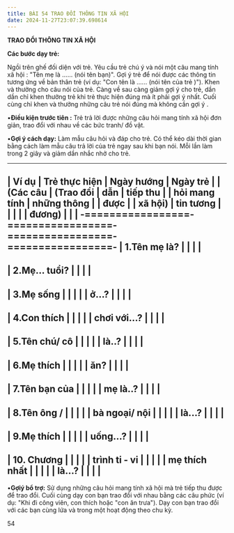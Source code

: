 ```yaml
---
title: BÀI 54 TRAO ĐỔI THÔNG TIN XÃ HỘI
date: 2024-11-27T23:07:39.698614
---
```


**TRAO ĐỔI THÔNG TIN XÃ HỘI**

**Các bước dạy trẻ:**

Ngồi trên ghế đối diện với trẻ. Yêu cầu trẻ chú ý và nói một câu mang
tính xã hội : "Tên mẹ là ...... (nói tên bạn)". Gợi ý trẻ để nói
được các thông tin tương ứng về bản thân trẻ (ví dụ: "Con tên là
...... (nói tên của trẻ )"). Khen và thưởng cho câu nói của trẻ.
Càng về sau càng giảm gợi ý cho trẻ, dần dần chỉ khen thưởng trẻ khi
trẻ thực hiện đúng mà ít phải gợi ý nhất. Cuối cùng chỉ khen và thưởng
những câu trẻ nói đúng mà không cần gợi ý .

•**Điều kiện trước tiên :** Trẻ trả lời được những câu hỏi mang tính
xã hội đơn giản, trao đổi với nhau về các bức tranh/ đồ vật.

•**Gợi ý cách dạy:** Làm mẫu câu hỏi và đáp cho trẻ. Có thể kéo dài
thời gian bằng cách làm mẫu câu trả lời của trẻ ngay sau khi bạn nói.
Mỗi lần làm trong 2 giây và giảm dần nhắc nhở cho trẻ.

-------------------------------------------------------------------------
| **Ví dụ**    | **Trẻ thực hiện | **Ngày hướng  | **Ngày trẻ    |
| **(Các câu    | (Trao đổi**    | dẫn**         | tiếp thu      |
| hỏi mang tính | **những thông   |                 | được**        |
| xã hội)**     | tin tương**    |                 |                 |
|                 | **đương)**      |                 |                 |
-=================-=================-=================-=================-
| 1.Tên mẹ là?  |                 |                 |                 |
-------------------------------------------------------------------------
| 2.Mẹ... tuổi? |                 |                 |                 |
-------------------------------------------------------------------------
| 3.Mẹ sống     |                 |                 |                 |
| ở...?         |                 |                 |                 |
-------------------------------------------------------------------------
| 4.Con thích   |                 |                 |                 |
| chơi với...?  |                 |                 |                 |
-------------------------------------------------------------------------
| 5.Tên chú/ cô |                 |                 |                 |
| là..?         |                 |                 |                 |
-------------------------------------------------------------------------
| 6.Mẹ thích    |                 |                 |                 |
| ăn?           |                 |                 |                 |
-------------------------------------------------------------------------
| 7.Tên bạn của |                 |                 |                 |
| mẹ là..?      |                 |                 |                 |
-------------------------------------------------------------------------
| 8.Tên ông /   |                 |                 |                 |
| bà ngoại/ nội |                 |                 |                 |
| là...?        |                 |                 |                 |
-------------------------------------------------------------------------
| 9.Mẹ thích    |                 |                 |                 |
| uống...?      |                 |                 |                 |
-------------------------------------------------------------------------
| 10. Chương     |                 |                 |                 |
| trình ti - vi   |                 |                 |                 |
| mẹ thích nhất   |                 |                 |                 |
| là...?          |                 |                 |                 |
-------------------------------------------------------------------------

•**Gợiý bổ trợ:** Sử dụng những câu hỏi mang tính xã hội mà trẻ tiếp
thu được để trao đổi. Cuối cùng dạy con bạn trao đổi với nhau bằng các
câu phức (ví dụ: "Khi đi công viên, con thích hoặc "con ăn trưa"). Dạy
con bạn trao đổi với các bạn cùng lứa và trong một hoạt động theo chu
kỳ.

54

